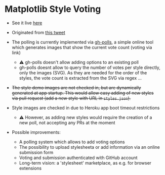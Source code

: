 # Matplotlib Style Voting

- See it live [here](https://matplotlib-style-voting.herokuapp.com)

- Originated from [this tweet](https://twitter.com/d_haitz/status/1280773487628517377?s=20)

- The polling is currently implemented via [gh-polls](https://github.com/apex/gh-polls), a simple online tool which generates images that show the current vote count (voting via link)
  - ⚠️ gh-polls doesn't allow adding options to an existing poll
  - gh-polls doesnt allow to query the number of votes per style directly, only the images (SVG).
  As they are needed for the order of the styles, the vote count is extracted from the SVG via regex ...

- ~~The style demo images are not checked in, but are dynamically generated at app startup.
This would allow easy adding of new styles via pull request (add a new style with URL in `styles.json`).~~
- Style images are checked in due to Heroku app boot timeout restrictions
  - ⚠️ However, as adding new styles would require the creation of a new poll, not accepting any PRs at the moment

- Possible improvements:
  - A polling system which allows to add voting options
  - The possibility to upload stylesheeta or add information via an online submission form
  - Voting and submission authenticated with GitHub account
  - Long-term vision: a 'stylesheet' marketplace, as e.g. for browser extensions
